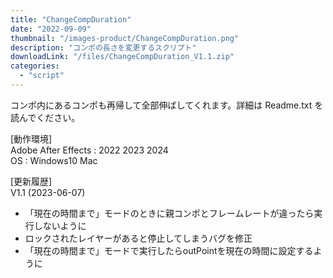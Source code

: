 ```yaml
---
title: "ChangeCompDuration"
date: "2022-09-09"
thumbnail: "/images-product/ChangeCompDuration.png"
description: "コンポの長さを変更するスクリプト"
downloadLink: "/files/ChangeCompDuration_V1.1.zip"
categories: 
  - "script"
---
```


コンポ内にあるコンポも再帰して全部伸ばしてくれます。詳細は Readme.txt を読んでください。

[動作環境]  
Adobe After Effects : 2022 2023 2024  
OS : Windows10 Mac

[更新履歴]  
V1.1 (2023-06-07)  
- 「現在の時間まで」モードのときに親コンポとフレームレートが違ったら実行しないように
- ロックされたレイヤーがあると停止してしまうバグを修正
- 「現在の時間まで」モードで実行したらoutPointを現在の時間に設定するように